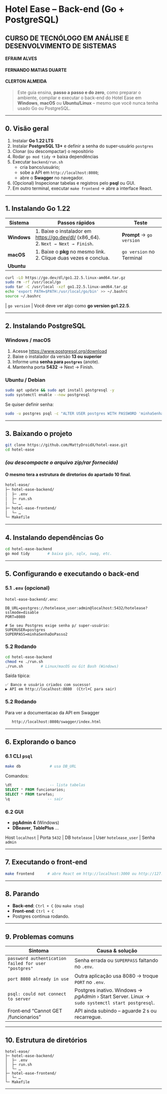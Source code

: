# Hotel Ease – Back-end (Go + PostgreSQL)

## CURSO DE TECNÓLOGO EM ANÁLISE E DESENVOLVIMENTO DE SISTEMAS 

#### EFRAIM ALVES 
#### FERNANDO MATIAS DUARTE 
#### CLERTON ALMEIDA

> Este guia ensina, **passo a passo e do zero**, como preparar o ambiente,
> compilar e executar o back-end do Hotel Ease em **Windows**, **macOS** ou
> **Ubuntu/Linux** – mesmo que você nunca tenha usado Go ou PostgreSQL.

---

## 0. Visão geral

1. Instalar **Go 1.22 LTS**  
2. Instalar **PostgreSQL 13+** e definir a senha do super‑usuário `postgres`  
3. Clonar (ou descompactar) o repositório  
4. Rodar `go mod tidy` → baixa dependências  
5. Executar `backend/run.sh`  
   * cria banco/usuário;  
   * sobe a API em `http://localhost:8080`;  
   * abre o **Swagger** no navegador.  
6. (Opcional) Inspecionar tabelas e registros pelo **psql** ou GUI.  
7. Em outro terminal, executar `make frontend` → abre a interface React.  

---

## 1. Instalando Go 1.22

| Sistema   | Passos rápidos | Teste |
|-----------|----------------|-------|
| **Windows** | 1. Baixe o instalador em <https://go.dev/dl/> (x86_64).<br>2. `Next → Next → Finish`. | **Prompt** → `go version` |
| **macOS** | 1. Baixe o **pkg** no mesmo link.<br>2. Clique duas vezes e conclua. | `go version` no Terminal |
| **Ubuntu** | 
```bash
curl -LO https://go.dev/dl/go1.22.5.linux-amd64.tar.gz
sudo rm -rf /usr/local/go
sudo tar -C /usr/local -xzf go1.22.5.linux-amd64.tar.gz
echo 'export PATH=$PATH:/usr/local/go/bin' >> ~/.bashrc
source ~/.bashrc
``` 

| `go version` | Você deve ver algo como **go version go1.22.5**.

---

## 2. Instalando PostgreSQL

### Windows / macOS

1. Acesse <https://www.postgresql.org/download>  
2. Baixe o instalador da versão **13 ou superior**  
3. Informe uma **senha para `postgres`** (anote).  
4. Mantenha porta **5432** → Next → Finish.

### Ubuntu / Debian

```bash
sudo apt update && sudo apt install postgresql -y
sudo systemctl enable --now postgresql
```

Se quiser definir senha:

```bash
sudo -u postgres psql -c "ALTER USER postgres WITH PASSWORD 'minhaSenha';"
```

---

## 3. Baixando o projeto

```bash
git clone https://github.com/MattyDroidX/hotel-ease.git
cd hotel-ease
```

### *(ou descompacte o arquivo zip/rar fornecido)*

#### O mesmo tera a estrutura de diretorios do apartado 10 final.

```bash
hotel-ease/
├─ hotel-ease-backend/
│  ├─ .env
│  ├─ run.sh
│  └─ …
├─ hotel-ease-frontend/
│  └─ …
└─ Makefile
```

---

## 4. Instalando dependências Go

```bash
cd hotel-ease-backend
go mod tidy        # baixa gin, sqlx, swag, etc.
```

---

## 5. Configurando e executando o back‑end

### 5.1 `.env` (opcional)

`hotel-ease-backend/.env`:

```dotenv
DB_URL=postgres://hotelease_user:admin@localhost:5432/hotelease?sslmode=disable
PORT=8080

# Se seu Postgres exige senha p/ super‑usuário:
SUPERUSER=postgres
SUPERPASS=minhaSenhaDoPasso2
```

### 5.2 Rodando

```bash
cd hotel-ease-backend
chmod +x ./run.sh
./run.sh        # Linux/macOS ou Git Bash (Windows)

```

Saída típica:

```
✅ Banco e usuário criados com sucesso!
▶ API em http://localhost:8080  (Ctrl+C para sair)
```

### 5.2 Rodando

Para ver a documentacao da API em Swagger

```bash
   http://localhost:8080/swagger/index.html
```

---

## 6. Explorando o banco

### 6.1 CLI `psql`

```bash
make db             # usa DB_URL
```

Comandos:

```sql
\dt                 -- lista tabelas
SELECT * FROM funcionarios;
SELECT * FROM tarefas;
\q                 -- sair
```

### 6.2 GUI

* **pgAdmin 4** (Windows)  
* **DBeaver**, **TablePlus** …

Host `localhost` | Porta `5432` | DB `hotelease` | User `hotelease_user` | Senha `admin`

---

## 7. Executando o front‑end

```bash
make frontend      # abre React em http://localhost:3000 ou http://127.0.0.1:3000
```

---

## 8. Parando

* **Back‑end**: `Ctrl + C` (ou `make stop`)  
* **Front‑end**: `Ctrl + C`  
* Postgres continua rodando.

---

## 9. Problemas comuns

| Sintoma | Causa & solução |
|---------|-----------------|
| `password authentication failed for user "postgres"` | Senha errada ou `SUPERPASS` faltando no `.env`. |
| `port 8080 already in use` | Outra aplicação usa 8080 → troque `PORT` no `.env`. |
| `psql: could not connect to server` | Postgres inativo. Windows → *pgAdmin* › Start Server. Linux → `sudo systemctl start postgresql`. |
| Front‑end “Cannot GET /funcionarios” | API ainda subindo – aguarde 2 s ou recarregue. |

---

## 10. Estrutura de diretórios

```
hotel-ease/
├─ hotel-ease-backend/
│  ├─ .env
│  ├─ run.sh
│  └─ …
├─ hotel-ease-frontend/
│  └─ …
└─ Makefile
```

---
